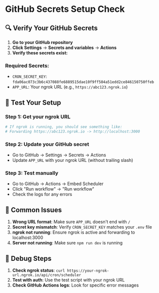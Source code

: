 # GitHub Secrets Setup Check

## 🔍 Verify Your GitHub Secrets

1. **Go to your GitHub repository**
2. **Click Settings** → **Secrets and variables** → **Actions**
3. **Verify these secrets exist:**

### Required Secrets:
- `CRON_SECRET_KEY`: `fda06ac073c3b6c437088fe6889515dae10f9ff504a51edd2ce846150750ffeb`
- `APP_URL`: Your ngrok URL (e.g., `https://abc123.ngrok.io`)

## 🧪 Test Your Setup

### Step 1: Get your ngrok URL
```bash
# If ngrok is running, you should see something like:
# Forwarding https://abc123.ngrok.io -> http://localhost:3000
```

### Step 2: Update your GitHub secret
- Go to GitHub → Settings → Secrets → Actions
- Update `APP_URL` with your ngrok URL (without trailing slash)

### Step 3: Test manually
- Go to GitHub → Actions → Embed Scheduler
- Click "Run workflow" → "Run workflow"
- Check the logs for any errors

## 🔧 Common Issues

1. **Wrong URL format**: Make sure `APP_URL` doesn't end with `/`
2. **Secret key mismatch**: Verify `CRON_SECRET_KEY` matches your `.env` file
3. **ngrok not running**: Ensure ngrok is active and forwarding to localhost:3000
4. **Server not running**: Make sure `npm run dev` is running

## 📝 Debug Steps

1. **Check ngrok status**: `curl https://your-ngrok-url.ngrok.io/api/cron/scheduler`
2. **Test with auth**: Use the test script with your ngrok URL
3. **Check GitHub Actions logs**: Look for specific error messages
